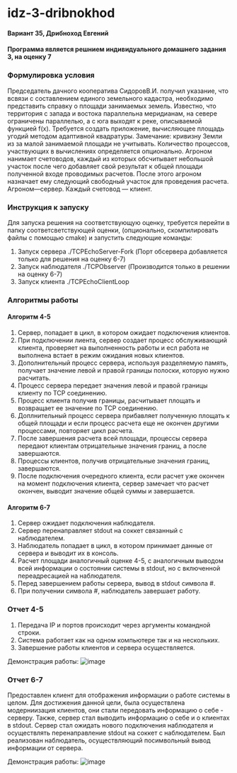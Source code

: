 # idz-3-dribnokhod
#### Вариант 35, Дрибноход Евгений
#### Программа является решнием индивидуального домашнего задания 3, на оценку 7
### Формулировка условия
Председатель дачного кооператива СидоровВ.И. получил указание, что всвязи с составлением единого земельного кадастра, необходимо представить справку о площади занимаемых земель.
Известно, что территория с запада и востока параллельна меридианам, на севере ограничены параллелью, а с юга выходят к реке, описываемой функцией f(x). Требуется создать приложение,
вычисляющее площадь угодий методом адаптивной квадратуры. Замечание: кривизну Земли из за малой занимаемой площади не учитывать. Количество процессов, участвующих в вычислениях определяется
опционально. Агроном нанимает счетоводов, каждый из которых обсчитывает небольшой участок после чего добавляет свой результат к общей площади полученной входе проводимых расчетов.
После этого агроном назначает ему следующий свободный участок для проведения расчета. Агроном—сервер. Каждый счетовод — клиент.
### Инструкция к запуску
Для запуска решения на соответствующую оценку, требуется перейти в папку соответсветствующей оценки, (опционально, скомпилировать файлы с помощью cmake) и запустить следующие команды:
1. Запуск сервера ./TCPEchoServer-Fork <Server Port> <Observer Port> (Порт обсервера добавляется только для решения на оценку 6-7)
2. Запуск наблюдателя ./TCPObserver <IP server> <Observer Port> (Производится только в решении на оценку 6-7) 
3. Запуск клиента ./TCPEchoClientLoop <IP server> <Server port>
### Алгоритмы работы
#### Алгоритм 4-5
1. Сервер, попадает в цикл, в котором ожидает подключения клиентов.
2. При подключении лиента, сервер создает процесс обслуживающий клиента, проверяет на выполненность работы и есл работа не выполнена встает в режим ожидания новых клиентов.
3. Дополнительный процесс сервера, используя разделяемую память, получает значение левой и правой границы полоски, которую нужно расчитать.
4. Процесс сервера передает значения левой и правой границы клиенту по TCP соединению.
5. Процесс клиента получив границы, расчитывает площать и возвращает ее значение по TCP соединению.
6. Доплнительный процесс сервера прибавляет полученную площать к общей площади и если процесс расчета еще не окончен другими процессами, повторяет цикл расчета.
7. После завершения расчета всей площади, процессы сервера передают клиентам отрицательные значения границ, а после завершаются.
8. Процессы клиентов, получив отрицательные значения границ, завершаются.
9. После подключения очередного клиента, если расчет уже окончен на момент подключения клиента, сервер замечает что расчет окончен, выводит значение общей суммы и завершается.
#### Алгоритм 6-7
1. Сервер ожидает подключения наблюдателя.
2. Сервер перенаправляет stdout на соккет связанный с наблюдателем.
3. Наблюдатель попадает в цикл, в котором принимает данные от сервера и выводит их в консоль.
4. Расчет площади аналогичный оценке 4-5, с аналогичным выводом всей информации о состоянии системы в stdout, но с включенной переадресацией на наблюдателя.
5. Перед завершением работы сервера, вывод в stdout символа #.
7. При получении символа #, наблюдатель завершает работу.
  
### Отчет 4-5
1. Передача IP и портов происходит через аргументы командной строки.
2. Система работает как на одном компьютере так и на нескольких.
3. Завершение работы клиентов и сервера осуществляется.
  
  Демонстрация работы:
  ![image](https://github.com/zemlianin/idz-3-dribnokhod/assets/62663368/1d74c340-973a-46cf-a4e4-3a0a627370b8)

  
### Отчет 6-7
  Предоставлен клиент для отображения информации о работе системы в целом.
  Для достижения данной цели, была осуществлена модерниизация клиентов,
  они стали передовать информацию о себе - серверу. Также, сервер стал выводить информацию о себе и о клиентах в stdout.
  Сервер стал ожидать нового подключения наблюдателя и осуществлять перенаправление stdout на соккет с наблюдателем.
  Был реализован наблюдатель, осуществляющий посимвольный вывод информации от сервера.
  
  Демонстрация работы:
  ![image](https://github.com/zemlianin/idz-3-dribnokhod/assets/62663368/3bf8d64d-213c-4152-acc7-5bcc999a7430)
